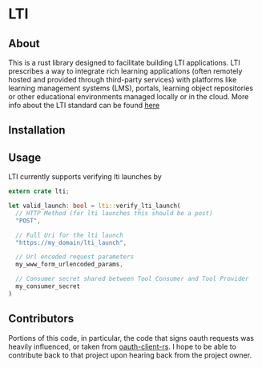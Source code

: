 # LTI


## About
This is a rust library designed to facilitate building LTI applications. LTI
prescribes a way to integrate rich learning applications (often remotely hosted
and provided through third-party services) with platforms like learning
management systems (LMS), portals, learning object repositories or other
educational environments managed locally or in the cloud. More info about the
LTI standard can be found
[here](https://www.imsglobal.org/activity/learning-tools-interoperability)

## Installation

## Usage

LTI currently supports verifying lti launches by
```rust
extern crate lti;

let valid_launch: bool = lti::verify_lti_launch(
  // HTTP Method (for lti launches this should be a post)
  "POST",

  // Full Uri for the lti launch
  "https://my_domain/lti_launch",

  // Url encoded request parameters
  my_www_form_urlencoded_params,

  // Consumer secret shared between Tool Consumer and Tool Provider
  my_consumer_secret
)
```

## Contributors

Portions of this code, in particular, the code that signs oauth requests was
heavily influenced, or taken from
[oauth-client-rs](https://github.com/gifnksm/oauth-client-rs). I hope to be
able to contribute back to that project upon hearing back from the project
owner.


